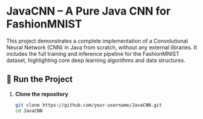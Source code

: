 # JavaCNN – A Pure Java CNN for FashionMNIST

This project demonstrates a complete implementation of a Convolutional Neural Network (CNN) in Java from scratch, without any external libraries. It includes the full training and inference pipeline for the FashionMNIST dataset, highlighting core deep learning algorithms and data structures.

## 🚀 Run the Project

1. **Clone the repository**
   ```bash
   git clone https://github.com/your-username/JavaCNN.git
   cd JavaCNN
